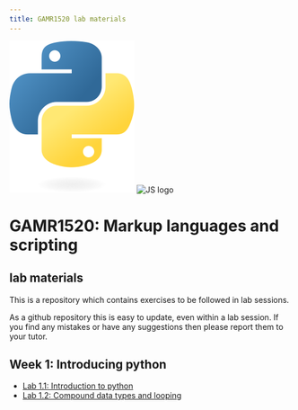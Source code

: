 ```yaml
---
title: GAMR1520 lab materials
---
```


<div class="row">
    <img src="img/python-logo-only.svg" alt="Python logo">
    <img src="https://upload.wikimedia.org/wikipedia/commons/6/6a/JavaScript-logo.png" alt="JS logo">
</div>

# GAMR1520: Markup languages and scripting

## lab materials

This is a repository which contains exercises to be followed in lab sessions.

As a github repository this is easy to update, even within a lab session.
If you find any mistakes or have any suggestions then please report them to your tutor.

## Week 1: Introducing python

- [Lab 1.1: Introduction to python](lab-1.1)
- [Lab 1.2: Compound data types and looping](lab-1.2)
